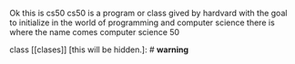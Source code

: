 Ok this is cs50 
cs50 is a program or class gived by hardvard with the goal to initialize in the world of programming and computer science there is where the name comes computer science 50 





class [[clases]]
[this will be hidden.]: #
**warning**

